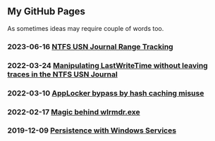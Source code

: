 ## My GitHub Pages

As sometimes ideas may require couple of words too.

### 2023-06-16 [NTFS USN Journal Range Tracking](https://gtworek.github.io/PSBits/rangetracking.html)

### 2022-03-24 [Manipulating LastWriteTime without leaving traces in the NTFS USN Journal](https://gtworek.github.io/PSBits/lastwritetime.html)

### 2022-03-10 [AppLocker bypass by hash caching misuse](https://gtworek.github.io/PSBits/applockercachebypass.html)

### 2022-02-17 [Magic behind wlrmdr.exe](https://gtworek.github.io/PSBits/wlrmdr.html)

### 2019-12-09 [Persistence with Windows Services](https://gtworek.github.io/PSBits/services.html)
